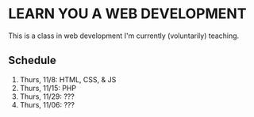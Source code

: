 # LEARN YOU A WEB DEVELOPMENT

This is a class in web development I'm currently (voluntarily) teaching.

## Schedule

1. Thurs, 11/8: HTML, CSS, & JS
2. Thurs, 11/15: PHP
3. Thurs, 11/29: ???
4. Thurs, 11/06: ???

